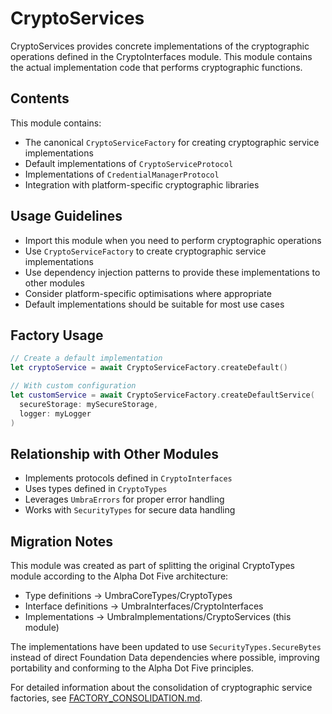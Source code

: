 # CryptoServices

CryptoServices provides concrete implementations of the cryptographic operations defined in the CryptoInterfaces module. This module contains the actual implementation code that performs cryptographic functions.

## Contents

This module contains:

- The canonical `CryptoServiceFactory` for creating cryptographic service implementations
- Default implementations of `CryptoServiceProtocol`
- Implementations of `CredentialManagerProtocol`
- Integration with platform-specific cryptographic libraries

## Usage Guidelines

- Import this module when you need to perform cryptographic operations
- Use `CryptoServiceFactory` to create cryptographic service implementations
- Use dependency injection patterns to provide these implementations to other modules
- Consider platform-specific optimisations where appropriate
- Default implementations should be suitable for most use cases

## Factory Usage

```swift
// Create a default implementation
let cryptoService = await CryptoServiceFactory.createDefault()

// With custom configuration
let customService = await CryptoServiceFactory.createDefaultService(
  secureStorage: mySecureStorage,
  logger: myLogger
)
```

## Relationship with Other Modules

- Implements protocols defined in `CryptoInterfaces`
- Uses types defined in `CryptoTypes`
- Leverages `UmbraErrors` for proper error handling
- Works with `SecurityTypes` for secure data handling

## Migration Notes

This module was created as part of splitting the original CryptoTypes module according to the Alpha Dot Five architecture:

- Type definitions → UmbraCoreTypes/CryptoTypes
- Interface definitions → UmbraInterfaces/CryptoInterfaces
- Implementations → UmbraImplementations/CryptoServices (this module)

The implementations have been updated to use `SecurityTypes.SecureBytes` instead of direct Foundation Data dependencies where possible, improving portability and conforming to the Alpha Dot Five principles.

For detailed information about the consolidation of cryptographic service factories, see [FACTORY_CONSOLIDATION.md](FACTORY_CONSOLIDATION.md).

